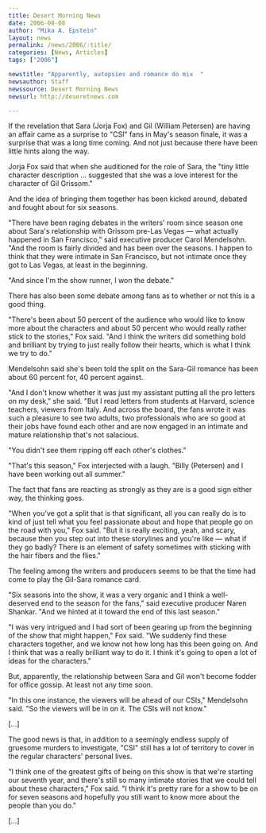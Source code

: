 ```yaml
---
title: Desert Morning News
date: 2006-08-08
author: "Mika A. Epstein"
layout: news
permalink: /news/2006/:title/
categories: [News, Articles]
tags: ["2006"]

newstitle: "Apparently, autopsies and romance do mix  "
newsauthor: Staff
newssource: Desert Morning News
newsurl: http://deseretnews.com

---
```


If the revelation that Sara (Jorja Fox) and Gil (William Petersen) are having an affair came as a surprise to "CSI" fans in May's season finale, it was a surprise that was a long time coming. And not just because there have been little hints along the way.

Jorja Fox said that when she auditioned for the role of Sara, the "tiny little character description ... suggested that she was a love interest for the character of Gil Grissom."

And the idea of bringing them together has been kicked around, debated and fought about for six seasons.

"There have been raging debates in the writers' room since season one about Sara's relationship with Grissom pre-Las Vegas &#8212; what actually happened in San Francisco," said executive producer Carol Mendelsohn. "And the room is fairly divided and has been over the seasons. I happen to think that they were intimate in San Francisco, but not intimate once they got to Las Vegas, at least in the beginning.

"And since I'm the show runner, I won the debate."

There has also been some debate among fans as to whether or not this is a good thing.

"There's been about 50 percent of the audience who would like to know more about the characters and about 50 percent who would really rather stick to the stories," Fox said. "And I think the writers did something bold and brilliant by trying to just really follow their hearts, which is what I think we try to do."

Mendelsohn said she's been told the split on the Sara-Gil romance has been about 60 percent for, 40 percent against.

"And I don't know whether it was just my assistant putting all the pro letters on my desk," she said. "But I read letters from students at Harvard, science teachers, viewers from Italy. And across the board, the fans wrote it was such a pleasure to see two adults, two professionals who are so good at their jobs have found each other and are now engaged in an intimate and mature relationship that's not salacious.

"You didn't see them ripping off each other's clothes."

"That's this season," Fox interjected with a laugh. "Billy (Petersen) and I have been working out all summer."

The fact that fans are reacting as strongly as they are is a good sign either way, the thinking goes.

"When you've got a split that is that significant, all you can really do is to kind of just tell what you feel passionate about and hope that people go on the road with you," Fox said. "But it is really exciting, yeah, and scary, because then you step out into these storylines and you're like &#8212; what if they go badly? There is an element of safety sometimes with sticking with the hair fibers and the flies."

The feeling among the writers and producers seems to be that the time had come to play the Gil-Sara romance card.

"Six seasons into the show, it was a very organic and I think a well-deserved end to the season for the fans," said executive producer Naren Shankar. "And we hinted at it toward the end of this last season."

"I was very intrigued and I had sort of been gearing up from the beginning of the show that might happen," Fox said. "We suddenly find these characters together, and we know not how long has this been going on. And I think that was a really brilliant way to do it. I think it's going to open a lot of ideas for the characters."

But, apparently, the relationship between Sara and Gil won't become fodder for office gossip. At least not any time soon.

"In this one instance, the viewers will be ahead of our CSIs," Mendelsohn said. "So the viewers will be in on it. The CSIs will not know."

[...]

The good news is that, in addition to a seemingly endless supply of gruesome murders to investigate, "CSI" still has a lot of territory to cover in the regular characters' personal lives.

"I think one of the greatest gifts of being on this show is that we're starting our seventh year, and there's still so many intimate stories that we could tell about these characters," Fox said. "I think it's pretty rare for a show to be on for seven seasons and hopefully you still want to know more about the people than you do."

[...]

